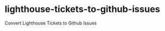 lighthouse-tickets-to-github-issues
===================================

Convert Lighthouse Tickets to Github Issues